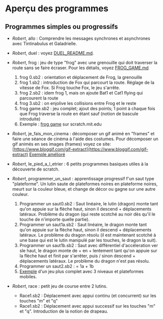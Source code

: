 # Aperçu des programmes
## Programmes simples ou progressifs

- _Robert_, allo&nbsp;: Comprendre les messages synchrones et asynchrones avec Tintinabulus et Galadrielle.

- _Robert_, duel&nbsp;: voyez  [DUEL\_README.md](https://github.com/TechiesLab/scratch/blob/master/programmes/duel/DUEL_README.md).

- _Robert_, frog&nbsp;: jeu de type "frog" avec une grenouille qui doit traverser la route sans se faire écraser. Pour les détails, voyez [FROG_GAME.md](https://github.com/TechiesLab/scratch/blob/master/programmes/frog/FROG_GAME.md)
	1. frog 0.sb2&nbsp;: orientation et déplacement de Frog, la grenouille
	1. frog 1.sb2&nbsp;: introduction de Fox qui parcourt la route. Réglage de la vitesse de Fox. Si Frog touche Fox, le jeu s'arrête.
	1. frog 2.sb2&nbsp;: idem frog 1, mais on ajoute Bat1 et Cat1 flying qui parcourent la route
	1. frog 3.sb2&nbsp;: on enjolive les collisions entre Frog et le reste
	1. frog game.sb2&nbsp;: jeu complet; ajout des points; 1 point à chaque fois que Frog traverse la route en étant sauf (notion de bascule introduite)
	1. Exemple&nbsp;:  [frog game](https://scratch.mit.edu/projects/211884283/) sur scratch.mit.edu

- _Robert_, je\_fais\_mon\_cinema&nbsp;: décomposer un gif animé en "frames" et faire une séance de cinéma à l'aide des costumes. Pour décomposer un gif animés en ses images (frames) voyez ce site: [https://www.bloggif.com/gif-extract](https://www.bloggif.com/gif-extract)
[Exemple amélioré](https://scratch.mit.edu/projects/217679845/)

- _Robert_, le\_pied\_a\_l\_etrier&nbsp;: 6 petits programmes basiques utiles à la découverte de scratch.

- _Robert_, programmer\_un\_saut&nbsp;: apprentissage progressif f'un saut type "plateforme". Un lutin saute de plateformes noires en plateforme noires, meurt sur la couleur bleue, et change de décor ou gagne sur une autre couleur.
	1. Programmer un saut0.sb2&nbsp;: Saut linéaire, le lutin (dragon) monte tant qu'on appuie sur la flèche haut, sinon il descend + déplacements latéraux. Problème du dragon (qui reste scotché au noir dès qu'il le touche de n'importe quelle partie).
	1. Programmer un saut1a.sb2&nbsp;: Saut linéaire, le dragon monte tant qu'on appuie sur la flèche haut, sinon il descend + déplacements latéraux. Le problème du dragon résolu (il est maintenant scotché à une base qui est le lutin manipulé par les touches, le dragon la suit).
	1. Programmer un saut1b.sb2&nbsp;: Saut avec différentiel d'accéleration ver sle haut, le dragon monte de + en + lentement tant qu'on appuie sur la flèche haut et finit par s'arrêter, puis / sinon descend + déplacements latéraux. Le problème du dragon n'est pas résolu.
	1. Programmer un saut2.sb2&nbsp;: = 1a + 1b
	1. [Exemple](https://scratch.mit.edu/projects/214474955/)  d'un jeu plus complet avec 3 niveaux et plateformes mobiles. 

- _Robert_, race&nbsp;: petit jeu de course entre 2 lutins.
	- Race1.sb2&nbsp;: Déplacement avec appui continu (et concurrent) sur les touches "m" et "q"
	- Race1.sb2&nbsp;: Déplacement avec appui successif sur les touches "m" et "q". Introduction de la notion de drapeau.
